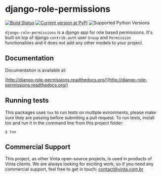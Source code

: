 # django-role-permissions

[![Build Status](https://travis-ci.org/vintasoftware/django-role-permissions.svg?branch=master)](https://travis-ci.org/vintasoftware/django-role-permissions)
[![Current version at PyPI](https://img.shields.io/pypi/v/django-role-permissions.svg)](https://pypi.python.org/pypi/django-role-permissions)
![Supported Python Versions](https://img.shields.io/pypi/pyversions/django-role-permissions.svg)

``django-role-permissions`` is a django app for role based permissions. It's built on top of django ``contrib.auth`` user ```Group``` and ``Permission`` functionalities and it does not add any other models to your project.   

## Documentation

Documentation is available at:

[http://django-role-permissions.readthedocs.org/](http://django-role-permissions.readthedocs.org/)

## Running tests

This packages uses `tox` to run tests on multiple evironments, please make sure they are passing before submiting a pull request.
To run tests, install tox and run it in the command line from this project folder:

``$ tox``

## Commercial Support

This project, as other Vinta open-source projects, is used in products of Vinta clients. We are always looking for exciting work, so if you need any commercial support, feel free to get in touch: contact@vinta.com.br
